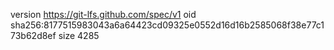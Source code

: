 version https://git-lfs.github.com/spec/v1
oid sha256:8177515983043a6a64423cd09325e0552d16d16b2585068f38e77c173b62d8ef
size 4285

